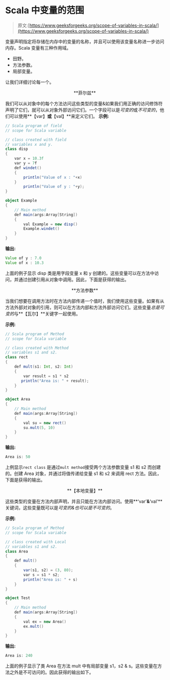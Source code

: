 # Scala 中变量的范围

> 原文:[https://www.geeksforgeeks.org/scope-of-variables-in-scala/](https://www.geeksforgeeks.org/scope-of-variables-in-scala/)

变量声明指定将存储在内存中的变量的名称，并且可以使用该变量名称进一步访问内存。Scala 变量有三种作用域。

*   田野。
*   方法参数。
*   局部变量。

让我们详细讨论每一个。

<center>**菲尔兹**</center>

我们可以从对象中的每个方法访问这些类型的变量&如果我们用正确的访问修饰符声明了它们，就可以从对象外部访问它们。一个字段可以是*可变的*或*不可变的*，他们可以使用**【var】**或**【val】**来定义它们。
**示例:**

```scala
// Scala program of field 
// scope for Scala variable

// class created with field 
// variables x and y.
class disp 
{
    var x = 10.3f
    var y = 7f
    def windet() 
    {
        println("Value of x : "+x)
    }
        println("Value of y : "+y);
}

object Example 
{
    // Main method
    def main(args:Array[String]) 
    {
        val Example = new disp()
        Example.windet()
    }
}
```

**输出:**

```scala
Value of y : 7.0
Value of x : 10.3
```

上面的例子显示 disp 类是用字段变量 x 和 y 创建的。这些变量可以在方法中访问，并通过创建引用从对象中调用。因此，下面是获得的输出。

<center>**方法参数**</center>

当我们想要在调用方法时在方法内部传递一个值时，我们使用这些变量。如果有从方法外部对对象的引用，则可以在方法内部和方法外部访问它们。这些变量*总是可变的*与**【瓦尔】**关键字一起使用。

**示例:**

```scala
// Scala program of Method 
// scope for Scala variable

// class created with Method 
// variables s1 and s2.
class rect 
{
    def mult(s1: Int, s2: Int)
    {
        var result = s1 * s2
       println("Area is: " + result);
    }
}

object Area 
{
    // Main method
    def main(args:Array[String])
    {
        val su = new rect()
        su.mult(5, 10)
    }
}
```

**输出:**

```scala
Area is: 50
```

上例显示`rect class` 是通过`mult method`接受两个方法参数变量 s1 和 s2 而创建的。创建 Area 对象，并通过将值传递给变量 s1 和 s2 来调用 rect 方法。因此，下面是获得的输出。

<center>**【本地变量】**</center>

这些类型的变量在方法内部声明，并且只能在方法内部访问。使用**‘var’**&**‘val’**关键词，这些变量既可以是*可变的&也可以是不可变的*。

**示例:**

```scala
// Scala program of Method 
// scope for Scala variable

// class created with Local
// variables s1 and s2.
class Area 
{
    def mult() 
    {
        var(s1, s2) = (3, 80);
        var s = s1 * s2;
        println("Area is: " + s)
    }
}

object Test 
{
    // Main method
    def main(args:Array[String]) 
    {
        val ex = new Area()
        ex.mult()
    }
}
```

**输出:**

```scala
Area is: 240
```

上面的例子显示了类 Area 在方法 mult 中有局部变量 s1，s2 & s。这些变量在方法之外是不可访问的。因此获得的输出如下。
